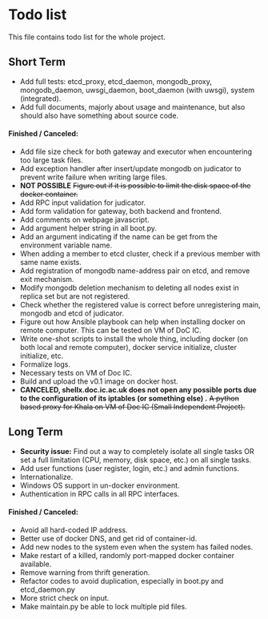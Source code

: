 # Todo list
This file contains todo list for the whole project.

## Short Term
- Add full tests:
etcd_proxy, etcd_daemon, mongodb_proxy, mongodb_daemon, uwsgi_daemon, boot_daemon (with uwsgi), system (integrated).
- Add full documents, majorly about usage and maintenance, but also should also have something about source code.

#### Finished / Canceled:
- Add file size check for both gateway and executor when encountering too large task files.
- Add exception handler after insert/update mongodb on judicator to prevent write failure when writing large files.
- <b>NOT POSSIBLE</b> <del>Figure out if it is possible to limit the disk space of the docker container.</del>
- Add RPC input validation for judicator.
- Add form validation for gateway, both backend and frontend.
- Add comments on webpage javascript.
- Add argument helper string in all boot.py.
- Add an argument indicating if the name can be get from the environment variable name.
- When adding a member to etcd cluster, check if a previous member with same name exists.
- Add registration of mongodb name-address pair on etcd, and remove exit mechanism.
- Modify mongodb deletion mechanism to deleting all nodes exist in replica set but are not registered.
- Check whether the registered value is correct before unregistering main, mongodb and etcd of judicator.
- Figure out how Ansible playbook can help when installing docker on remote computer.
This can be tested on VM of DoC IC.
- Write one-shot scripts to install the whole thing,
including docker (on both local and remote computer), docker service initialize, cluster initialize, etc.
- Formalize logs.
- Necessary tests on VM of Doc IC.
- Build and upload the v0.1 image on docker host.
- <b>CANCELED, shellx.doc.ic.ac.uk does not open any possible ports due to the configuration of its iptables 
(or something else) .</b> <del>A python based proxy for Khala on VM of Doc IC (Small Independent Project).</del>

## Long Term
- <b>Security issue:</b> Find out a way to completely isolate all single tasks
OR
set a full limitation (CPU, memory, disk space, etc.) on all single tasks.
- Add user functions (user register, login, etc.) and admin functions.
- Internationalize.
- Windows OS support in un-docker environment.
- Authentication in RPC calls in all RPC interfaces.

#### Finished / Canceled:
- Avoid all hard-coded IP address.
- Better use of docker DNS, and get rid of container-id.
- Add new nodes to the system even when the system has failed nodes.
- Make restart of a killed, randomly port-mapped docker container available.
- Remove warning from thrift generation.
- Refactor codes to avoid duplication, especially in boot.py and etcd_daemon.py
- More strict check on input.
- Make maintain.py be able to lock multiple pid files.
